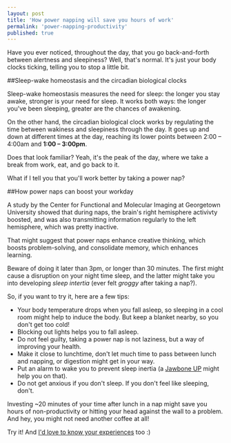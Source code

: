 ```yaml
---
layout: post
title: 'How power napping will save you hours of work'
permalink: 'power-napping-productivity'
published: true
---
```


Have you ever noticed, throughout the day, that you go back-and-forth between alertness and sleepiness? Well, that's normal. It's just your body clocks ticking, telling you to stop a little bit.

##Sleep-wake homeostasis and the circadian biological clocks

Sleep-wake homeostasis measures the need for sleep: the longer you stay awake, stronger is your need for sleep. It works both ways: the longer you've been sleeping, greater are the chances of awakening.

On the other hand, the circadian biological clock works by regulating the time between wakiness and sleepiness through the day. It goes up and down at different times at the day, reaching its lower points between 2:00 – 4:00am and **1:00 – 3:00pm**.

Does that look familiar? Yeah, it's the peak of the day, where we take a break from work, eat, and go back to it.

What if I tell you that you'll work better by taking a power nap?

##How power naps can boost your workday

A study by the Center for Functional and Molecular Imaging at Georgetown University showed that during naps, the brain's right hemisphere activivty boosted, and was also transmitting information regularly to the left hemisphere, which was pretty inactive.

That might suggest that power naps enhance creative thinking, which boosts problem-solving, and consolidate memory, which enhances learning.

Beware of doing it later than 3pm, or longer than 30 minutes. The first might cause a disruption on your night time sleep, and the latter might take you into developing *sleep intertia* (ever felt *groggy* after taking a nap?).

So, if you want to try it, here are a few tips:

+ Your body temperature drops when you fall asleep, so sleeping in a cool room might help to induce the body. But keep a blanket nearby, so you don't get too cold!
+ Blocking out lights helps you to fall asleep.
+ Do not feel guilty, taking a power nap is not laziness, but a way of improving your health.
+ Make it close to lunchtime, don't let much time to pass between lunch and napping, or digestion might get in your way.
+ Put an alarm to wake you to prevent sleep inertia (a [Jawbone UP](https://jawbone.com/up) might help you on that).
+ Do not get anxious if you don't sleep. If you don't feel like sleeping, don't.

Investing ~20 minutes of your time after lunch in a nap might save you hours of non-productivity or hitting your head against the wall to a problem. And hey, you might not need another coffee at all!

Try it! And <a href="http://twitter.com/msanromanv" target="_blank">I'd love to know your experiences</a> too :)